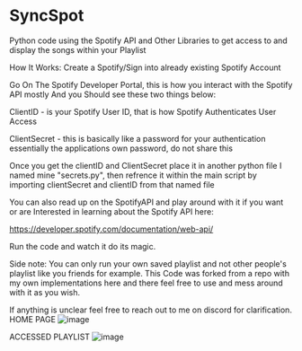 # SyncSpot
Python code using the Spotify API and Other Libraries to get access to and display the songs within your Playlist

How It Works:
Create a Spotify/Sign into already existing Spotify Account

Go On The Spotify Developer Portal, this is how you interact with the Spotify API mostly And you Should see these two things below:

ClientID - is your Spotify User ID, that is how Spotify Authenticates User Access

ClientSecret - this is basically like a password for your authentication essentially the applications own password, do not share this

Once you get the clientID and ClientSecret place it in another python file I named mine "secrets.py",
then refrence it within the main script by importing clientSecret and clientID from that named file

You can also read up on the SpotifyAPI and play around with it if you want or are Interested in learning
about the Spotify API here:

https://developer.spotify.com/documentation/web-api/

Run the code and watch it do its magic.

Side note: You can only run your own saved playlist and not other people's playlist like you friends for example. This Code was forked from a repo with my own implementations here and there feel free to use and mess around with it as you wish.

If anything is unclear feel free to reach out to me on discord for clarification. 
HOME PAGE
![image](https://github.com/user-attachments/assets/90cf6e3d-21b6-438d-8412-0b1565db9c5b)

ACCESSED PLAYLIST
![image](https://github.com/user-attachments/assets/eabf4f9b-a763-4630-b8c3-a3a23b0ef0c1)


